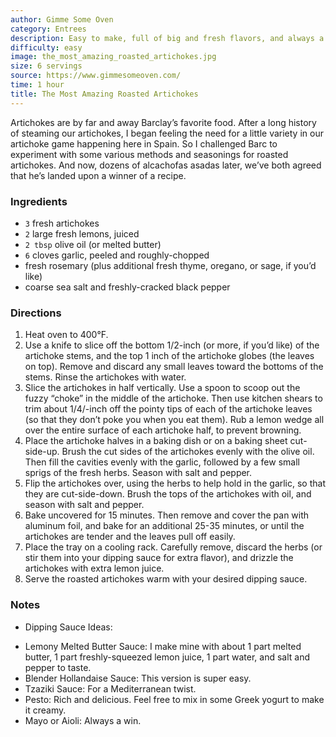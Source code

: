 ```yaml
---
author: Gimme Some Oven
category: Entrees
description: Easy to make, full of big and fresh flavors, and always a crowd favorite.
difficulty: easy
image: the_most_amazing_roasted_artichokes.jpg
size: 6 servings
source: https://www.gimmesomeoven.com/
time: 1 hour
title: The Most Amazing Roasted Artichokes
---
```


Artichokes are by far and away Barclay’s favorite food. After a long history of steaming our artichokes, I began feeling the need for a little variety in our artichoke game happening here in Spain. So I challenged Barc to experiment with some various methods and seasonings for roasted artichokes. And now, dozens of alcachofas asadas later, we’ve both agreed that he’s landed upon a winner of a recipe.

### Ingredients

* `3` fresh artichokes
* `2` large fresh lemons, juiced
* `2 tbsp` olive oil (or melted butter)
* `6` cloves garlic, peeled and roughly-chopped
* fresh rosemary (plus additional fresh thyme, oregano, or sage, if you’d like)
* coarse sea salt and freshly-cracked black pepper

### Directions

1. Heat oven to 400°F.
2. Use a knife to slice off the bottom 1/2-inch (or more, if you’d like) of the artichoke stems, and the top 1 inch of the artichoke globes (the leaves on top). Remove and discard any small leaves toward the bottoms of the stems. Rinse the artichokes with water.
3. Slice the artichokes in half vertically. Use a spoon to scoop out the fuzzy “choke” in the middle of the artichoke. Then use kitchen shears to trim about 1/4/-inch off the pointy tips of each of the artichoke leaves (so that they don’t poke you when you eat them). Rub a lemon wedge all over the entire surface of each artichoke half, to prevent browning.
4. Place the artichoke halves in a baking dish or on a baking sheet cut-side-up. Brush the cut sides of the artichokes evenly with the olive oil. Then fill the cavities evenly with the garlic, followed by a few small sprigs of the fresh herbs. Season with salt and pepper.
5. Flip the artichokes over, using the herbs to help hold in the garlic, so that they are cut-side-down. Brush the tops of the artichokes with oil, and season with salt and pepper.
6. Bake uncovered for 15 minutes. Then remove and cover the pan with aluminum foil, and bake for an additional 25-35 minutes, or until the artichokes are tender and the leaves pull off easily.
7. Place the tray on a cooling rack. Carefully remove, discard the herbs (or stir them into your dipping sauce for extra flavor), and drizzle the artichokes with extra lemon juice.
8. Serve the roasted artichokes warm with your desired dipping sauce.

### Notes

- Dipping Sauce Ideas:

* Lemony Melted Butter Sauce: I make mine with about 1 part melted butter, 1 part freshly-squeezed lemon juice, 1 part water, and salt and pepper to taste.
* Blender Hollandaise Sauce: This version is super easy.
* Tzaziki Sauce: For a Mediterranean twist.
* Pesto: Rich and delicious. Feel free to mix in some Greek yogurt to make it creamy.
* Mayo or Aioli: Always a win.
